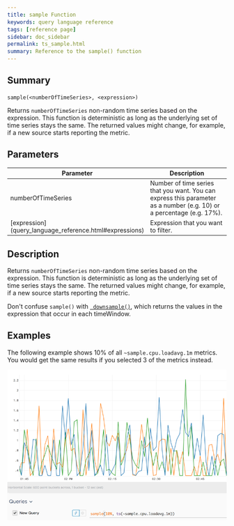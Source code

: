 ```yaml
---
title: sample Function
keywords: query language reference
tags: [reference page]
sidebar: doc_sidebar
permalink: ts_sample.html
summary: Reference to the sample() function
---
```

## Summary
```
sample(<numberOfTimeSeries>, <expression>)
```
Returns `numberOfTimeSeries` non-random time series based on the expression. This function is deterministic as long as the underlying set of time series stays the same. The returned values might change, for example, if a new source starts reporting the metric.

## Parameters
<table>
<tbody>
<thead>
<tr><th width="20%">Parameter</th><th width="80%">Description</th></tr>
</thead>
<tr>
<td>numberOfTimeSeries</td>
<td>Number of time series that you want. You can express this parameter as a number (e.g. 10) or a percentage (e.g. 17%). </td></tr>
<tr>
<td markdown="span"> [expression](query_language_reference.html#expressions)</td>
<td>Expression that you want to filter.</td>
</tr>
</tbody>
</table>

## Description

Returns `numberOfTimeSeries` non-random time series based on the expression. This function is deterministic as long as the underlying set of time series stays the same. The returned values might change, for example, if a new source starts reporting the metric.

Don't confuse `sample()` with  [` downsample()`](ts_downsample.html), which returns the values in the expression that occur in each timeWindow.

## Examples

The following example shows 10% of all `~sample.cpu.loadavg.1m` metrics. You would get the same results if you selected 3 of the metrics instead. 

![sample cpu load average](images/ts_sample.png)
